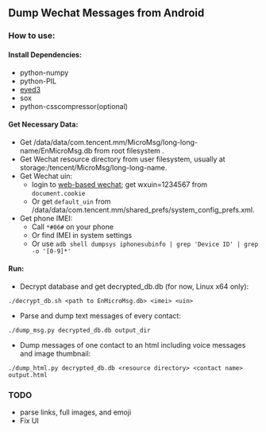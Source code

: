 ## Dump Wechat Messages from Android

### How to use:

#### Install Dependencies:
+ python-numpy
+ python-PIL
+ [eyed3](http://eyed3.nicfit.net/)
+ sox
+ python-csscompressor(optional)

#### Get Necessary Data:
+ Get /data/data/com.tencent.mm/MicroMsg/long-long-name/EnMicroMsg.db from root filesystem .
+ Get Wechat resource directory from user filesystem, usually at storage:/tencent/MicroMsg/long-long-name.
+ Get Wechat uin:
	+ login to [web-based wechat](https://wx.qq.com); get wxuin=1234567 from `document.cookie`
	+ Or get ``default_uin`` from /data/data/com.tencent.mm/shared_prefs/system_config_prefs.xml.
+ Get phone IMEI:
	+ Call `*#06#` on your phone
	+ Or find IMEI in system settings
	+ Or use `adb shell dumpsys iphonesubinfo | grep 'Device ID' | grep -o '[0-9]*'`

#### Run:
+ Decrypt database and get decrypted_db.db (for now, Linux x64 only):
```
./decrypt_db.sh <path to EnMicroMsg.db> <imei> <uin>
```
+ Parse and dump text messages of every contact:
```
./dump_msg.py decrypted_db.db output_dir
```
+ Dump messages of one contact to an html including voice messages and image thumbnail:
```
./dump_html.py decrypted_db.db <resource directory> <contact name> output.html
```

### TODO
+ parse links, full images, and emoji
+ Fix UI
